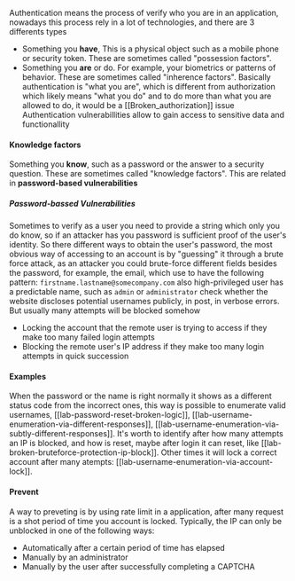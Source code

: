 Authentication means the process of verify who you are in an application, nowadays this process rely in a lot of technologies, and there are 3 differents types

- Something you **have**, This is a physical object such as a mobile phone or security token. These are sometimes called "possession factors".
- Something you **are** or do. For example, your biometrics or patterns of behavior. These are sometimes called "inherence factors".
Basically authentication is "what you are", which is different from authorization which likely means "what you do" and to do more than what you are allowed to do, it would be a [[Broken_authorization]] issue
Authentication vulnerabillities allow to gain access to sensitive data and functionallity
#### Knowledge factors
Something you **know**, such as a password or the answer to a security question. These are sometimes called "knowledge factors". This are related in **password-based vulnerabilities** 

##### Password-bassed Vulnerabilities
Sometimes to verify as a user you need to provide a string which only you do know, so if an attacker has you password is sufficient proof of the user's identity. So there different ways to obtain the user's password, the most obvious way of accessing to an account is by "guessing" it through a brute force attack, as an attacker you could brute-force different fields besides the password, for example, the email, which use to have the following pattern: `firstname.lastname@somecompany.com` also high-privileged user has a predictable name, such as `admin` or `administrator` check whether the website discloses potential usernames publicly, in post, in verbose errors.
But usually many attempts will be blocked somehow
- Locking the account that the remote user is trying to access if they make too many failed login attempts
- Blocking the remote user's IP address if they make too many login attempts in quick succession
#### Examples
When the password or the name is right normally it shows as a different status code from the incorrect ones, this way is possible to enumerate valid usernames, [[lab-password-reset-broken-logic]], [[lab-username-enumeration-via-different-responses]], [[lab-username-enumeration-via-subtly-different-responses]]. 
It's worth to identify after how many attempts an IP is blocked, and how is reset, maybe after login it can reset, like [[lab-broken-bruteforce-protection-ip-block]]. Other times it will lock a correct account after many atempts: [[lab-username-enumeration-via-account-lock]].
#### Prevent
A way to preveting is by using rate limit in a application, after many request is a shot period of time you account is locked. 
Typically, the IP can only be unblocked in one of the following ways:

- Automatically after a certain period of time has elapsed
- Manually by an administrator
- Manually by the user after successfully completing a CAPTCHA